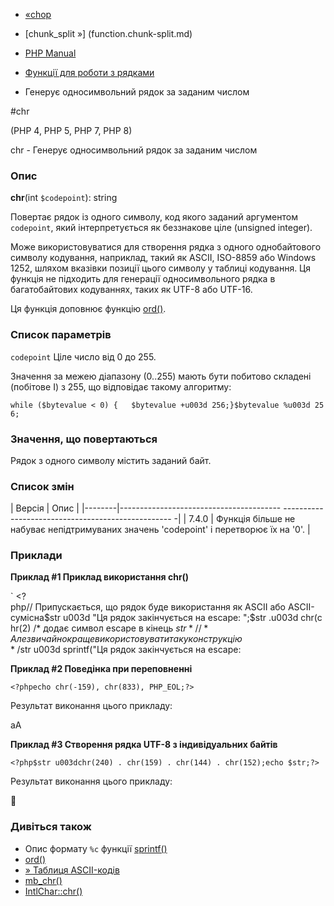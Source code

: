 - [«chop](function.chop.md)
- [chunk_split »] (function.chunk-split.md)

- [PHP Manual](index.md)
- [Функції для роботи з рядками](ref.strings.md)
- Генерує односимвольний рядок за заданим числом

#chr

(PHP 4, PHP 5, PHP 7, PHP 8)

chr - Генерує односимвольний рядок за заданим числом

### Опис

**chr**(int `$codepoint`): string

Повертає рядок із одного символу, код якого заданий аргументом
`codepoint`, який інтерпретується як беззнакове ціле (unsigned
integer).

Може використовуватися для створення рядка з одного однобайтового символу
кодування, наприклад, такий як ASCII, ISO-8859 або Windows 1252, шляхом
вказівки позиції цього символу у таблиці кодування. Ця функція не
підходить для генерації односимвольного рядка в багатобайтових кодуваннях,
таких як UTF-8 або UTF-16.

Ця функція доповнює функцію [ord()](function.ord.md).

### Список параметрів

`codepoint`
Ціле число від 0 до 255.

Значення за межею діапазону (0..255) мають бути побитово складені
(побітове І) з 255, що відповідає такому алгоритму:

`while ($bytevalue < 0) {   $bytevalue +u003d 256;}$bytevalue %u003d 256;`

### Значення, що повертаються

Рядок з одного символу містить заданий байт.

### Список змін

| Версія | Опис |
|--------|---------------------------------------- -------------------------------------------------- -|
| 7.4.0 | Функція більше не набуває непідтримуваних значень 'codepoint' і перетворює їх на '0'. |

### Приклади

**Приклад #1 Приклад використання **chr()****

` <?php// Припускається, що рядок буде використання як ASCII або ASCII-сумісна$str u003d "Ця рядок закінчується на escape: ";$str .u003d chr(chr(2) /* додає символ escape в кінець $str *//* Але звичайно краще використовувати таку конструкцію */$str u003d sprintf("Ця рядок закінчується на escape: 

**Приклад #2 Поведінка при переповненні**

`<?phpecho chr(-159), chr(833), PHP_EOL;?> `

Результат виконання цього прикладу:

aA

**Приклад #3 Створення рядка UTF-8 з індивідуальних байтів**

`<?php$str u003dchr(240) . chr(159) . chr(144) . chr(152);echo $str;?> `

Результат виконання цього прикладу:


🐘

### Дивіться також

- Опис формату `%c` функції [sprintf()](function.sprintf.md)
- [ord()](function.ord.md)
- [» Таблиця
ASCII-кодів](https://www.man7.org/linux/man-pages/man7/ascii.7.md)
- [mb_chr()](function.mb-chr.md)
- [IntlChar::chr()](intlchar.chr.md)
